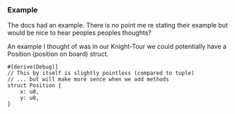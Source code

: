 
### Example
The docs had an example. There is no point me re stating their example but would be nice to hear peoples peoples thoughts?

An example I thought of was in our Knight-Tour we could potentially have a Position (position on board) struct.

```rust,editable
#[derive(Debug)]
// This by itself is slightly pointless (compared to tuple) 
// ... but will make more sence when we add methods
struct Position {
    x: u8,
    y: u8,
}
```

